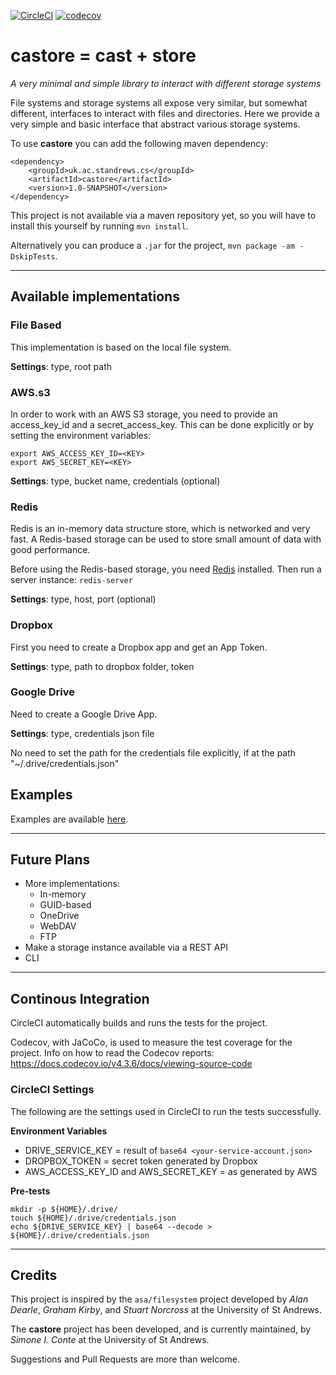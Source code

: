 [![CircleCI](https://circleci.com/gh/stacs-srg/castore.svg?style=svg&circle-token=619302303a40d36f6e718006d26a804711dcbc91)](https://circleci.com/gh/stacs-srg/castore) [![codecov](https://codecov.io/gh/stacs-srg/castore/branch/master/graph/badge.svg?token=cvFOJtw4wS)](https://codecov.io/gh/stacs-srg/castore)


# castore = cast + store
*A very minimal and simple library to interact with different storage systems*

File systems and storage systems all expose very similar, but somewhat different, interfaces to interact with files and directories.
Here we provide a very simple and basic interface that abstract various storage systems.

To use **castore** you can add the following maven dependency:

```
<dependency>
    <groupId>uk.ac.standrews.cs</groupId>
    <artifactId>castore</artifactId>
    <version>1.0-SNAPSHOT</version>
</dependency>
```

This project is not available via a maven repository yet, so you will have to install this yourself by running `mvn install`.

Alternatively you can produce a `.jar` for the project, `mvn package -am -DskipTests`.

---

## Available implementations

### File Based

This implementation is based on the local file system.

**Settings**: type, root path

### AWS.s3

In order to work with an AWS S3 storage, you need to provide an access_key_id and a secret_access_key.
This can be done explicitly or by setting the environment variables:
```
export AWS_ACCESS_KEY_ID=<KEY>
export AWS_SECRET_KEY=<KEY>
```

**Settings**: type, bucket name, credentials (optional)


### Redis

Redis is an in-memory data structure store, which is networked and very fast.
A Redis-based storage can be used to store small amount of data with good performance.

Before using the Redis-based storage, you need [Redis](https://redis.io) installed. Then run a server instance: `redis-server`

**Settings**: type, host, port (optional)


### Dropbox

First you need to create a Dropbox app and get an App Token.

**Settings**: type, path to dropbox folder, token


### Google Drive

Need to create a Google Drive App.

**Settings**: type, credentials json file

No need to set the path for the credentials file explicitly, if at the path "~/.drive/credentials.json"


## Examples

Examples are available [here](src/main/java/uk/ac/standrews/cs/castore/examples).

---

## Future Plans

- More implementations:
    - In-memory
    - GUID-based
    - OneDrive
    - WebDAV
    - FTP
- Make a storage instance available via a REST API
- CLI

---

## Continous Integration

CircleCI automatically builds and runs the tests for the project.

Codecov, with JaCoCo, is used to measure the test coverage for the project. Info on how to read the Codecov reports: https://docs.codecov.io/v4.3.6/docs/viewing-source-code


### CircleCI Settings

The following are the settings used in CircleCI to run the tests successfully.

**Environment Variables**

- DRIVE_SERVICE_KEY = result of `base64 <your-service-account.json>`
- DROPBOX_TOKEN = secret token generated by Dropbox
- AWS_ACCESS_KEY_ID and AWS_SECRET_KEY = as generated by AWS

**Pre-tests**

```
mkdir -p ${HOME}/.drive/
touch ${HOME}/.drive/credentials.json
echo ${DRIVE_SERVICE_KEY} | base64 --decode > ${HOME}/.drive/credentials.json
```

---

## Credits

This project is inspired by the `asa/filesystem` project developed by *Alan Dearle*, *Graham Kirby*, and *Stuart Norcross* at the University of St Andrews.

The **castore** project has been developed, and is currently maintained, by *Simone I. Conte* at the University of St Andrews.

Suggestions and Pull Requests are more than welcome.
